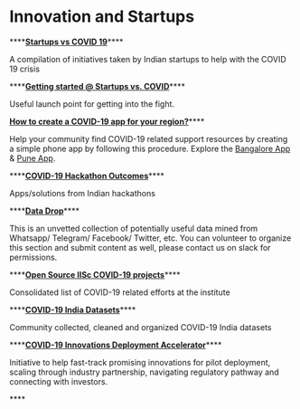 # Innovation and Startups

\*\*\*\*[**Startups vs COVID 19**](https://docs.google.com/spreadsheets/d/1FsjIvLB6I873YDQAwoPHzCqP0NYL6gucBrDpJKyAldI/edit#gid=0)\*\*\*\*

A compilation of initiatives taken by Indian startups to help with the COVID 19 crisis

\*\*\*\*[**Getting started @ Startups vs. COVID**](https://www.notion.so/Getting-Started-Startups-Vs-COVID-44e6a8fb8ddc44d78f4bf72893d884ec)\*\*\*\*

Useful launch point for getting into the fight.

[**How to create a COVID-19 app for your region?**](https://docs.google.com/document/d/1T_wP4hue0xIzfLCDlGza0-mZQ1SnXLhXW8Hzp7dfOzE/edit#heading=h.gdpwagieen0s)\*\*\*\*

Help your community find COVID-19 related support resources by creating a simple phone app by following this procedure. Explore the [Bangalore App](https://covid19blr.glideapp.io/) & [Pune App](https://punecovid.glideapp.io/).

\*\*\*\*[**COVID-19 Hackathon Outcomes**](https://docs.google.com/document/d/1gKHIW8FHmYuVavriRGl2z4vnHXDUmIzGUP1YBFQbdfw/edit?usp=sharing)\*\*\*\*

Apps/solutions from Indian hackathons

\*\*\*\*[**Data Drop**](https://drive.google.com/drive/folders/1LQV4ihB2OeEwZl1zx2dlVpqhzFbVBl0t?usp=sharing)\*\*\*\*

This is an unvetted collection of potentially useful data mined from Whatsapp/ Telegram/ Facebook/ Twitter, etc. You can volunteer to organize this section and submit content as well, please contact us on slack for permissions.

\*\*\*\*[**Open Source IISc COVID-19 projects**](https://covid19.iisc.ac.in/)\*\*\*\*

Consolidated list of COVID-19 related efforts at the institute

\*\*\*\*[**COVID-19 India Datasets**](http://projects.datameet.org/covid19/)\*\*\*\*

Community collected, cleaned and organized COVID-19 India datasets

\*\*\*\*[**COVID-19 Innovations Deployment Accelerator**](http://www.ccamp.res.in/covid-19-innovations-deployment-accelerator)\*\*\*\*

Initiative to help fast-track promising innovations for pilot deployment, scaling through industry partnership, navigating regulatory pathway and connecting with investors.

\*\*\*\*

